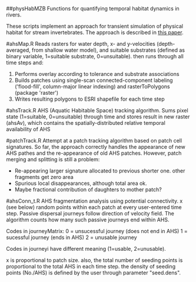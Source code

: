 ##physHabMZB
Functions for quantifying temporal habitat dynamics in rivers.

These scripts implement an approach for transient simulation of physical habitat for stream invertebrates. The approach is described in [this paper](https://onlinelibrary.wiley.com/doi/full/10.1002/eco.2066).

#ahsMap.R
Reads rasters for water depth, x- and y-velocities (depth-averaged, from shallow water model), and suitable substrates (defined as binary variable, 1=suitable substrate, 0=unsuitable). then runs through all  time steps and:
   1. Performs overlay according to tolerance and substrate associations
   2. Builds patches using single-scan connected-component labeling ('flood-fill', column-major linear indexing) and rasterToPolygons (package 'raster')
   3. Writes resulting polygons to ESRI shapefile for each time step

#ahsTrack.R
AHS (Aquatic Habitable Space) tracking algorithm. Sums pixel state (1=suitable, 0=unsuitable) through time and stores result in new raster (ahsAv), which contains the spatially-distributed relative temporal availability of AHS

#patchTrack.R
Attempt at a patch tracking algorithm based on patch cell signatures. So far, the approach correctly handles the appearance of new AHS pathes and the re-appearance of old AHS patches. However, patch merging and splitting is still a problem:
* Re-appearing larger signature allocated to previous shorter one. other fragments get zero area
* Spurious local disappearances, although total area ok.
* Maybe fractional contribution of daughters to mother patch?

#ahsConn_t.R
AHS fragmentation analysis using potential connectivity. x (see below) random points within each patch at every user-entered time step. Passive dispersal journeys follow direction of velocity field. The algorithm counts how many such passive journeys end within AHS.

Codes in journeyMatrix:
0 = unsucessful journey (does not end in AHS)
1 = sucessful journey (ends in AHS)
2 = unusable journey

Codes in journeyi have different meaning (1=usable, 2=unusable).

x is proportional to patch size. also, the total number of seeding points is proportional to the total AHS in each time step. the density of seeding points (No./AHS) is defined by the user through parameter "seed.dens".


